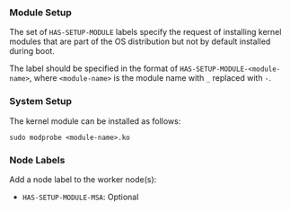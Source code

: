 
### Module Setup

The set of `HAS-SETUP-MODULE` labels specify the request of installing kernel modules that are part of the OS distribution but not by default installed during boot. 

The label should be specified in the format of `HAS-SETUP-MODULE-<module-name>`, where `<module-name>` is the module name with `_` replaced with `-`. 

### System Setup

The kernel module can be installed as follows:

```
sudo modprobe <module-name>.ko
```

### Node Labels

Add a node label to the worker node(s):
- `HAS-SETUP-MODULE-MSA`: Optional

